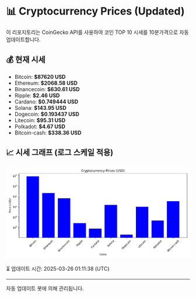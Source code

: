 
# 📊 Cryptocurrency Prices (Updated)

이 리포지토리는 CoinGecko API를 사용하여 코인 TOP 10 시세를 10분가격으로 자동 업데이트합니다.

## 💰 현재 시세
- Bitcoin: **$87620 USD**
- Ethereum: **$2068.58 USD**
- Binancecoin: **$630.61 USD**
- Ripple: **$2.46 USD**
- Cardano: **$0.749444 USD**
- Solana: **$143.95 USD**
- Dogecoin: **$0.193437 USD**
- Litecoin: **$95.31 USD**
- Polkadot: **$4.67 USD**
- Bitcoin-cash: **$338.36 USD**

## 📈 시세 그래프 (로그 스케일 적용)
![Crypto Prices](crypto_prices.png)

⏳ 업데이트 시간: 2025-03-26 01:11:38 (UTC)

---
자동 업데이트 봇에 의해 관리됩니다.
